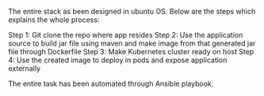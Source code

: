 The entire stack as been designed in ubuntu OS. Below are the steps which explains the whole process:

Step 1: Git clone the repo where app resides
Step 2: Use the application source to build jar file using maven and make image from that generated jar file through Dockerfile
Step 3: Make Kubernetes cluster ready on host
Step 4: Use the created image to deploy in pods and expose application externally

The entire task has been automated through Ansible playbook.


